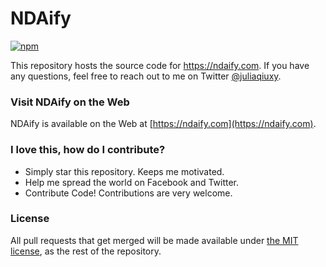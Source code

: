 # NDAify

[![npm](https://img.shields.io/github/license/juliaqiuxy/ndaify-frontend.svg)](https://github.com/juliaqiuxy/ndaify-frontend/blob/master/LICENSE.md)

This repository hosts the source code for https://ndaify.com. If you have any questions, feel free to reach out to me on Twitter [@juliaqiuxy](https://twitter.com/juliaqiuxy).

### Visit NDAify on the Web

NDAify is available on the Web at [https://ndaify.com](https://ndaify.com).

<a name="contributing"/>

### I love this, how do I contribute?

* Simply star this repository. Keeps me motivated.
* Help me spread the world on Facebook and Twitter.
* Contribute Code! Contributions are very welcome.

<a name="license"/>

### License
All pull requests that get merged will be made available under [the MIT license](https://github.com/juliaqiuxy/ndaify-frontend/blob/master/LICENSE.md), as the rest of the repository.
